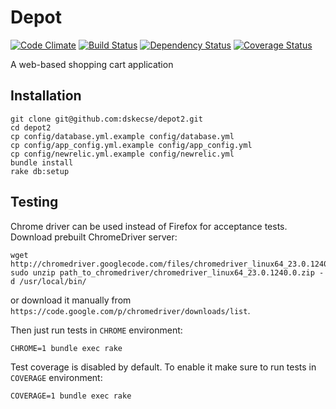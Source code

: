 # Depot

[![Code Climate](https://codeclimate.com/github/dskecse/depot2.png)](https://codeclimate.com/github/dskecse/depot2)
[![Build Status](https://travis-ci.org/dskecse/depot.png)](https://travis-ci.org/dskecse/depot)
[![Dependency Status](https://gemnasium.com/dskecse/depot.png)](https://gemnasium.com/dskecse/depot)
[![Coverage Status](https://coveralls.io/repos/dskecse/depot/badge.png)](https://coveralls.io/r/dskecse/depot)

A web-based shopping cart application

## Installation

    git clone git@github.com:dskecse/depot2.git
    cd depot2
    cp config/database.yml.example config/database.yml
    cp config/app_config.yml.example config/app_config.yml
    cp config/newrelic.yml.example config/newrelic.yml
    bundle install
    rake db:setup

## Testing

Chrome driver can be used instead of Firefox for acceptance tests.
Download prebuilt ChromeDriver server:

    wget http://chromedriver.googlecode.com/files/chromedriver_linux64_23.0.1240.0.zip
    sudo unzip path_to_chromedriver/chromedriver_linux64_23.0.1240.0.zip -d /usr/local/bin/

or download it manually from `https://code.google.com/p/chromedriver/downloads/list`.

Then just run tests in `CHROME` environment:

    CHROME=1 bundle exec rake

Test coverage is disabled by default. To enable it make sure to run tests in `COVERAGE` environment:

    COVERAGE=1 bundle exec rake
